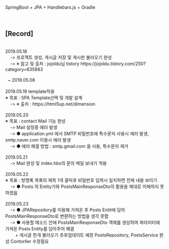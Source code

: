 SpringBoot + JPA + Handlebars.js + Gradle<br>
<br>
<br>
<h2>[Record]</h2>
<br>
2019.05.18 <br>
&nbsp;&nbsp;&nbsp;&nbsp;-> 프로젝트 생성, 게시글 저장 및 게시판 불러오기 완성<br>
&nbsp;&nbsp;&nbsp;&nbsp;-> ※ 참고 및 출처 : jojoldu님 tistory  https://jojoldu.tistory.com/250?category=635883<br>
 <br> 
&nbsp;&nbsp;~ 2019.05.08<br>
<br>
2019.05.19 template적용 <br>
※ 목표 : SPA Template선택 및 개발 설계<br>
&nbsp;&nbsp;&nbsp;&nbsp;-> ※ 출처 : https://html5up.net/dimension<br>
<br>
2019.05.20<br>
※ 목표 : contact Mail 기능 완성<br>
&nbsp;&nbsp;&nbsp;&nbsp;-> Mail 설정중 에러 발생 <br>
&nbsp;&nbsp;&nbsp;&nbsp;-> ● application.yml 에서 SMTP 비밀번호에 특수문자 사용시 에러 발생, smtp.naver.com 이용시 에러 발생<br>
&nbsp;&nbsp;&nbsp;&nbsp;-> ● 에러 해결 방법 : smtp.gmail.com 을 사용, 특수문자 제거<br>
<br>    
2019.05.21 <br>
&nbsp;&nbsp;&nbsp;&nbsp;-> Mail 완성 및 index.hbs의 문의 메일 보내기 적용<br>
<br>    
2019.05.22<br>
※ 목표 : 방명록 목록의 제목 1개 클릭후 비밀번호 입력시 일치하면 전체 내용 보이기<br> 
&nbsp;&nbsp;&nbsp;&nbsp;-> ● Posts 의 Entity가와 PostsMainResponseDto의 활용을 제대로 이해하지 못하였음<br>
<br>
2019.05.23<br>
&nbsp;&nbsp;&nbsp;&nbsp;-> ● JPARepository를 이용해 가져온 후  Posts Entit에 담아 PostsMainResponseDto로 변환하는 방법을 생각 못함<br>
&nbsp;&nbsp;&nbsp;&nbsp;-> ● 사용할 메소드 안에 PostsMainResponseDto 객체를 생성하여 파라미터에 가져온 Posts Entity를 담아주어 해결<br>
&nbsp;&nbsp;&nbsp;&nbsp;&nbsp;&nbsp;&nbsp;&nbsp;+ 게시글 한개 불러오기 추후업데이트 예정 PostsRepository, PostsService 완성 Contorller 수정필요<br> 
